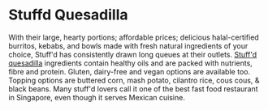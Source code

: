 # Stuffd Quesadilla
With their large, hearty portions; affordable prices; delicious halal-certified burritos, kebabs, and bowls made with fresh natural ingredients of your choice, Stuff'd has consistently drawn long queues at their outlets. [Stuff'd quesadilla](https://sgmenu.org/stuffd-menu/) ingredients contain healthy oils and are packed with nutrients, fibre and protein. Gluten, dairy-free and vegan options are available too. Topping options are buttered corn, mash potato, cilantro rice, cous cous, & black beans. Many stuff'd lovers call it one of the best fast food restaurant in Singapore, even though it serves Mexican cuisine.
